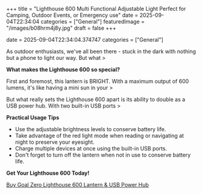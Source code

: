 +++
title = "Lighthouse 600 Multi Functional Adjustable Light Perfect for Camping, Outdoor Events, or Emergency use"
date = 2025-09-04T22:34:04
categories = ["General"]
featuredImage = "/images/b08hrm4j8y.jpg"
draft = false
+++



date = 2025-09-04T22:34:04.374747
categories = ["General"]

As outdoor enthusiasts, we've all been there - stuck in the dark with nothing but a phone to light our way. But what >

**What makes the Lighthouse 600 so special?**

First and foremost, this lantern is BRIGHT. With a maximum output of 600 lumens, it's like having a mini sun in your >

But what really sets the Lighthouse 600 apart is its ability to double as a USB power hub. With two built-in USB ports >

**Practical Usage Tips**

* Use the adjustable brightness levels to conserve battery life.
* Take advantage of the red light mode when reading or navigating at night to preserve your eyesight.
* Charge multiple devices at once using the built-in USB ports.
* Don't forget to turn off the lantern when not in use to conserve battery life.

**Get Your Lighthouse 600 Today!**

[Buy Goal Zero Lighthouse 600 Lantern & USB Power Hub](https://www.amazon.com/dp/B08HRM4J8Y)

